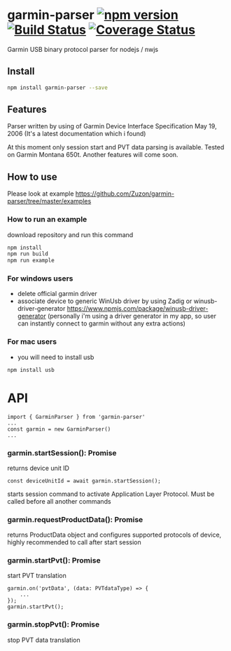 # garmin-parser [![npm version](https://badge.fury.io/js/garmin-parser.svg)](https://badge.fury.io/js/garmin-parser) [![Build Status](https://travis-ci.org/Zuzon/garmin-parser.svg?branch=master)](https://travis-ci.org/Zuzon/garmin-parser) [![Coverage Status](https://coveralls.io/repos/Zuzon/garmin-parser/badge.svg?branch=master)](https://coveralls.io/r/Zuzon/garmin-parser?branch=master)
Garmin USB binary protocol parser for nodejs / nwjs

## Install
```sh
npm install garmin-parser --save
```

## Features
Parser written by using of Garmin Device Interface Specification May 19, 2006 (It's a latest documentation which i found)

At this moment only session start and PVT data parsing is available. Tested on Garmin Montana 650t.
Another features will come soon.

## How to use
Please look at example https://github.com/Zuzon/garmin-parser/tree/master/examples

### How to run an example
download repository and run this command
```sh
npm install
npm run build
npm run example
```

### For windows users
* delete official garmin driver
* associate device to generic WinUsb driver by using Zadig or winusb-driver-generator https://www.npmjs.com/package/winusb-driver-generator
(personally i'm using a driver generator in my app, so user can instantly connect to garmin without any extra actions)

### For mac users
* you will need to install usb
```sh
npm install usb
```

# API

    import { GarminParser } from 'garmin-parser'
    ...
    const garmin = new GarminParser()
    ...

### garmin.startSession(): Promise<number>
returns device unit ID

    const deviceUnitId = await garmin.startSession();

starts session command to activate Application Layer Protocol. Must be called before all another commands

### garmin.requestProductData(): Promise<ProductData>
returns ProductData object and configures supported protocols of device, highly recommended to call after start session

### garmin.startPvt(): Promise<void>
start PVT translation

    garmin.on('pvtData', (data: PVTdataType) => {
        ...
    });
    garmin.startPvt();

### garmin.stopPvt(): Promise<void>
stop PVT data translation
